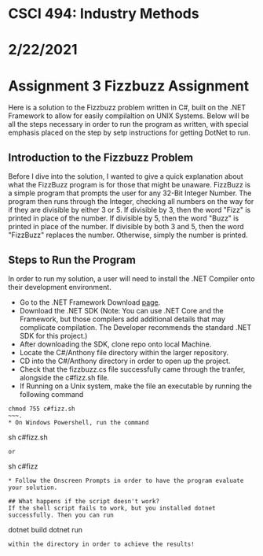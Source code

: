 # CSCI 494: Industry Methods
# 2/22/2021
# Assignment 3 Fizzbuzz Assignment

Here is a solution to the Fizzbuzz problem written in C#, built on the .NET Framework to allow for easily compilaltion on UNIX Systems. 
Below will be all the steps necessary in order to run the program as written, with special emphasis placed on the step by setp instructions for getting
DotNet to run. 

## Introduction to the Fizzbuzz Problem
Before I dive into the solution, I wanted to give a quick explanation about what the FizzBuzz program is for those that might be unaware. 
FizzBuzz is a simple program that prompts the user for any 32-Bit Integer Number. The program then runs through the Integer, checking all numbers on the way for if they are 
divisible by either 3 or 5. If divisible by 3, then the word "Fizz" is printed in place of the number. If divisible by 5, then the word "Buzz" is printed in place of the number.
If divisible by both 3 and 5, then the word "FizzBuzz" replaces the number. Otherwise, simply the number is printed. 

## Steps to Run the Program
In order to run my solution, a user will need to install the .NET Compiler onto their development environment. 

* Go to the .NET Framework Download [page](https://dotnet.microsoft.com/download). 
* Download the .NET SDK (Note: You can use .NET Core and the Framework, but those compilers add additional details that may complicate compilation. The Developer recommends the standard .NET SDK for this project.)
* After downloading the SDK, clone repo onto local Machine. 
* Locate the C#/Anthony file directory within the larger repository. 
* CD into the C#/Anthony directory in order to open up the project. 
* Check that the fizzbuzz.cs file successfully came through the tranfer, alongside the c#fizz.sh file. 
* If Running on a Unix system, make the file an executable by running the following command 
~~~
chmod 755 c#fizz.sh
~~~.
* On Windows Powershell, run the command 
~~~ 
sh c#fizz.sh 
~~~ 
or 
~~~
sh c#fizz
~~~ in order to run the shell script.
* Follow the Onscreen Prompts in order to have the program evaluate your solution.  

## What happens if the script doesn't work? 
If the shell script fails to work, but you installed dotnet successfully. Then you can run
~~~
dotnet build
dotnet run
~~~ 
within the directory in order to achieve the results! 

